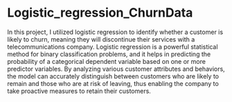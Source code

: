 # Logistic_regression_ChurnData

In this project, I utilized logistic regression to identify whether a customer is likely to churn, meaning they will discontinue their services with a telecommunications company. Logistic regression is a powerful statistical method for binary classification problems, and it helps in predicting the probability of a categorical dependent variable based on one or more predictor variables. By analyzing various customer attributes and behaviors, the model can accurately distinguish between customers who are likely to remain and those who are at risk of leaving, thus enabling the company to take proactive measures to retain their customers.
